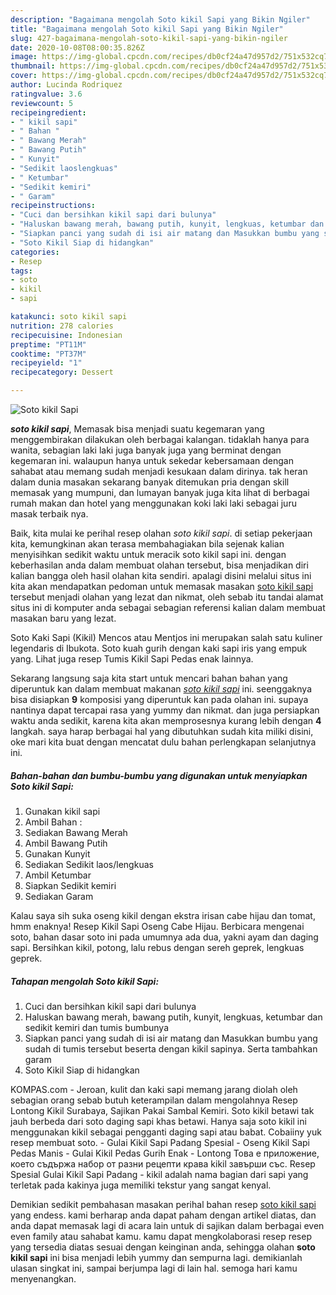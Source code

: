 ```yaml
---
description: "Bagaimana mengolah Soto kikil Sapi yang Bikin Ngiler"
title: "Bagaimana mengolah Soto kikil Sapi yang Bikin Ngiler"
slug: 427-bagaimana-mengolah-soto-kikil-sapi-yang-bikin-ngiler
date: 2020-10-08T08:00:35.826Z
image: https://img-global.cpcdn.com/recipes/db0cf24a47d957d2/751x532cq70/soto-kikil-sapi-foto-resep-utama.jpg
thumbnail: https://img-global.cpcdn.com/recipes/db0cf24a47d957d2/751x532cq70/soto-kikil-sapi-foto-resep-utama.jpg
cover: https://img-global.cpcdn.com/recipes/db0cf24a47d957d2/751x532cq70/soto-kikil-sapi-foto-resep-utama.jpg
author: Lucinda Rodriquez
ratingvalue: 3.6
reviewcount: 5
recipeingredient:
- " kikil sapi"
- " Bahan "
- " Bawang Merah"
- " Bawang Putih"
- " Kunyit"
- "Sedikit laoslengkuas"
- " Ketumbar"
- "Sedikit kemiri"
- " Garam"
recipeinstructions:
- "Cuci dan bersihkan kikil sapi dari bulunya"
- "Haluskan bawang merah, bawang putih, kunyit, lengkuas, ketumbar dan sedikit kemiri dan tumis bumbunya"
- "Siapkan panci yang sudah di isi air matang dan Masukkan bumbu yang sudah di tumis tersebut beserta dengan kikil sapinya. Serta tambahkan garam"
- "Soto Kikil Siap di hidangkan"
categories:
- Resep
tags:
- soto
- kikil
- sapi

katakunci: soto kikil sapi 
nutrition: 278 calories
recipecuisine: Indonesian
preptime: "PT11M"
cooktime: "PT37M"
recipeyield: "1"
recipecategory: Dessert

---
```



![Soto kikil Sapi](https://img-global.cpcdn.com/recipes/db0cf24a47d957d2/751x532cq70/soto-kikil-sapi-foto-resep-utama.jpg)

<b><i>soto kikil sapi</i></b>, Memasak bisa menjadi suatu kegemaran yang menggembirakan dilakukan oleh berbagai kalangan. tidaklah hanya para wanita, sebagian laki laki juga banyak juga yang berminat dengan kegemaran ini. walaupun hanya untuk sekedar kebersamaan dengan sahabat atau memang sudah menjadi kesukaan dalam dirinya. tak heran dalam dunia masakan sekarang banyak ditemukan pria dengan skill memasak yang mumpuni, dan lumayan banyak juga kita lihat di berbagai rumah makan dan hotel yang menggunakan koki laki laki sebagai juru masak terbaik nya.

Baik, kita mulai ke perihal resep olahan <i>soto kikil sapi</i>. di setiap pekerjaan kita, kemungkinan akan terasa membahagiakan bila sejenak kalian menyisihkan sedikit waktu untuk meracik soto kikil sapi ini. dengan keberhasilan anda dalam membuat olahan tersebut, bisa menjadikan diri kalian bangga oleh hasil olahan kita sendiri. apalagi disini melalui situs ini kita akan mendapatkan pedoman untuk memasak masakan <u>soto kikil sapi</u> tersebut menjadi olahan yang lezat dan nikmat, oleh sebab itu tandai alamat situs ini di komputer anda sebagai sebagian referensi kalian dalam membuat masakan baru yang lezat.

Soto Kaki Sapi (Kikil) Mencos atau Mentjos ini merupakan salah satu kuliner legendaris di Ibukota. Soto kuah gurih dengan kaki sapi iris yang empuk yang. Lihat juga resep Tumis Kikil Sapi Pedas enak lainnya.


Sekarang langsung saja kita start untuk mencari bahan bahan yang diperuntuk kan dalam membuat makanan <u><i>soto kikil sapi</i></u> ini. seenggaknya bisa disiapkan <b>9</b> komposisi yang diperuntuk kan pada olahan ini. supaya nantinya dapat tercapai rasa yang yummy dan nikmat. dan juga persiapkan waktu anda sedikit, karena kita akan memprosesnya kurang lebih dengan <b>4</b> langkah. saya harap berbagai hal yang dibutuhkan sudah kita miliki disini, oke mari kita buat dengan mencatat dulu bahan perlengkapan selanjutnya ini.

<!--inarticleads1-->

##### Bahan-bahan dan bumbu-bumbu yang digunakan untuk menyiapkan Soto kikil Sapi:

1. Gunakan  kikil sapi
1. Ambil  Bahan :
1. Sediakan  Bawang Merah
1. Ambil  Bawang Putih
1. Gunakan  Kunyit
1. Sediakan Sedikit laos/lengkuas
1. Ambil  Ketumbar
1. Siapkan Sedikit kemiri
1. Sediakan  Garam


Kalau saya sih suka oseng kikil dengan ekstra irisan cabe hijau dan tomat, hmm enaknya! Resep Kikil Sapi Oseng Cabe Hijau. Berbicara mengenai soto, bahan dasar soto ini pada umumnya ada dua, yakni ayam dan daging sapi. Bersihkan kikil, potong, lalu rebus dengan sereh geprek, lengkuas geprek. 

<!--inarticleads2-->

##### Tahapan mengolah Soto kikil Sapi:

1. Cuci dan bersihkan kikil sapi dari bulunya
1. Haluskan bawang merah, bawang putih, kunyit, lengkuas, ketumbar dan sedikit kemiri dan tumis bumbunya
1. Siapkan panci yang sudah di isi air matang dan Masukkan bumbu yang sudah di tumis tersebut beserta dengan kikil sapinya. Serta tambahkan garam
1. Soto Kikil Siap di hidangkan


KOMPAS.com - Jeroan, kulit dan kaki sapi memang jarang diolah oleh sebagian orang sebab butuh keterampilan dalam mengolahnya Resep Lontong Kikil Surabaya, Sajikan Pakai Sambal Kemiri. Soto kikil betawi tak jauh berbeda dari soto daging sapi khas betawi. Hanya saja soto kikil ini menggunakan kikil sebagai pengganti daging sapi atau babat. Cobaiiny yuk resep membuat soto. - Gulai Kikil Sapi Padang Spesial - Oseng Kikil Sapi Pedas Manis - Gulai Kikil Pedas Gurih Enak - Lontong Това е приложение, което съдържа набор от разни рецепти крава kikil завърши със. Resep Spesial Gulai Kikil Sapi Padang - kikil adalah nama bagian dari sapi yang terletak pada kakinya juga memiliki tekstur yang sangat kenyal. 

Demikian sedikit pembahasan masakan perihal bahan resep <u>soto kikil sapi</u> yang endess. kami berharap anda dapat paham dengan artikel diatas, dan anda dapat memasak lagi di acara lain untuk di sajikan dalam berbagai even even family atau sahabat kamu. kamu dapat mengkolaborasi resep resep yang tersedia diatas sesuai dengan keinginan anda, sehingga olahan <b>soto kikil sapi</b> ini bisa menjadi lebih yummy dan sempurna lagi. demikianlah ulasan singkat ini, sampai berjumpa lagi di lain hal. semoga hari kamu menyenangkan.
